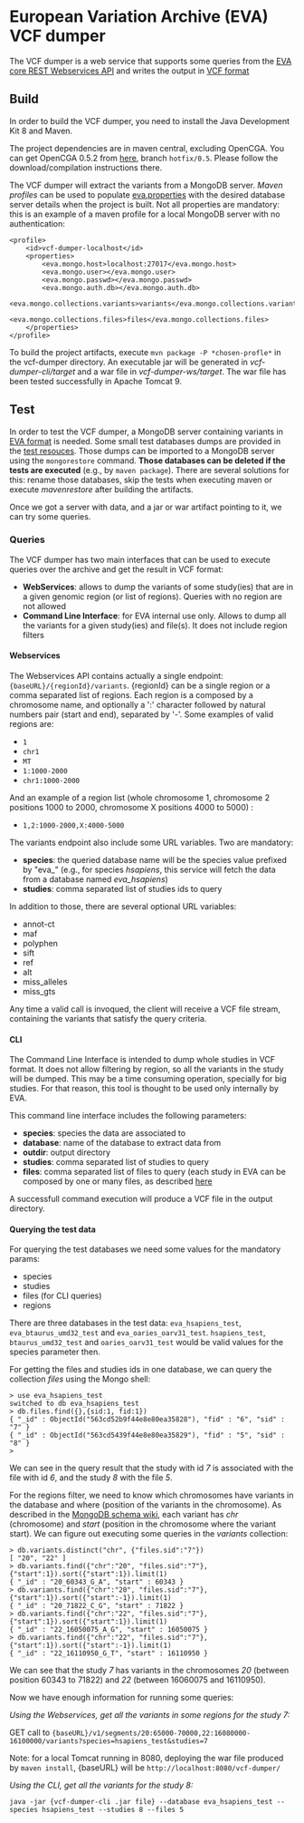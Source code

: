 # European Variation Archive (EVA) VCF dumper

The VCF dumper is a web service that supports some queries from the [EVA core REST Webservices API](https://github.com/EBIvariation/eva-ws/wiki#variants) and writes the output in [VCF format](https://samtools.github.io/hts-specs/VCFv4.3.pdf)

## Build
In order to build the VCF dumper, you need to install the Java Development Kit 8 and Maven.

The project dependencies are in maven central, excluding OpenCGA. You can get OpenCGA 0.5.2 from [here](https://github.com/opencb/opencga/tree/hotfix/0.5), branch `hotfix/0.5`. Please follow the download/compilation instructions there.

The VCF dumper will extract the variants from a MongoDB server. *Maven profiles* can be used to populate [eva.properties](vcf-dumper-lib/src/main/resources/eva.properties) with the desired database server details when the project is built. Not all properties are mandatory: this is an example of a maven profile for a local MongoDB server with no authentication:

```
<profile>
    <id>vcf-dumper-localhost</id>
    <properties>
        <eva.mongo.host>localhost:27017</eva.mongo.host>
        <eva.mongo.user></eva.mongo.user>
        <eva.mongo.passwd></eva.mongo.passwd>
        <eva.mongo.auth.db></eva.mongo.auth.db>
        <eva.mongo.collections.variants>variants</eva.mongo.collections.variants>
        <eva.mongo.collections.files>files</eva.mongo.collections.files>
    </properties>
</profile>
```

To build the project artifacts, execute `mvn package -P *chosen-profle*` in the vcf-dumper directory. An executable jar will be generated in *vcf-dumper-cli/target* and a war file in *vcf-dumper-ws/target*. The war file has been tested successfully in Apache Tomcat 9.

## Test
In order to test the VCF dumper, a MongoDB server containing variants in [EVA format](https://github.com/EBIvariation/eva-pipeline/wiki/MongoDB-schema) is needed. Some small test databases dumps are provided in the [test resouces](vcf-dumper-lib/src/test/resources/dump). Those dumps can be imported to a MongoDB server using the `mongorestore` command. **Those databases can be deleted if the tests are executed** (e.g., by `maven package`). There are several solutions for this: rename those databases, skip the tests when executing maven or execute *mavenrestore* after building the artifacts.

Once we got a server with data, and a jar or war artifact pointing to it, we can try some queries.

### Queries
The VCF dumper has two main interfaces that can be used to execute queries over the archive and get the result in VCF format:
* **WebServices**: allows to dump the variants of some study(ies) that are in a given genomic region (or list of regions). Queries with no region are not allowed
* **Command Line Interface**: for EVA internal use only. Allows to dump all the variants for a given study(ies) and file(s). It does not include region filters

#### Webservices
The Webservices API contains actually a single endpoint: `{baseURL}/{regionId}/variants`.
{regionId} can be a single region or a comma separated list of regions. Each region is a composed by a chromosome name, and optionally a ':' character followed by natural numbers pair (start and end), separated by '-'. Some examples of valid regions are:
* `1`
* `chr1`
* `MT`
* `1:1000-2000`
* `chr1:1000-2000`

And an example of a region list (whole chromosome 1, chromosome 2 positions 1000 to 2000, chromosome X positions 4000 to 5000) :
* `1,2:1000-2000,X:4000-5000`

The variants endpoint also include some URL variables. Two are mandatory:
* **species**: the queried database name will be the species value prefixed by "eva_" (e.g., for species *hsapiens*, this service will fetch the data from a database named *eva_hsapiens*)
* **studies**: comma separated list of studies ids to query

In addition to those, there are several optional URL variables:
* annot-ct
* maf
* polyphen
* sift
* ref
* alt
* miss_alleles
* miss_gts

Any time a valid call is invoqued, the client will receive a VCF file stream, containing the variants that satisfy the query criteria. 
#### CLI
The Command Line Interface is intended to dump whole studies in VCF format. It does not allow filtering by region, so all the variants in the study will be dumped. This may be a time consuming operation, specially for big studies. For that reason, this tool is thought to be used only internally by EVA.

This command line interface includes the following parameters:
* **species**: species the data are associated to
* **database**: name of the database to extract data from
* **outdir**: output directory
* **studies**: comma separated list of studies to query
* **files**: comma separated list of files to query (each study in EVA can be composed by one or many files, as described [here](https://github.com/EBIvariation/eva-pipeline/wiki/MongoDB-schema#files)

A successfull command execution will produce a VCF file in the output directory.

#### Querying the test data
For querying the test databases we need some values for the mandatory params:
* species
* studies
* files (for CLI queries)
* regions

There are three databases in the test data: `eva_hsapiens_test`, `eva_btaurus_umd32_test` and `eva_oaries_oarv31_test`. `hsapiens_test`,  `btaurus_umd32_test` and `oaries_oarv31_test` would be valid values for the species parameter then. 

For getting the files and studies ids in one database, we can query the collection *files* using the Mongo shell:
```
> use eva_hsapiens_test
switched to db eva_hsapiens_test
> db.files.find({},{sid:1, fid:1})
{ "_id" : ObjectId("563cd52b9f44e8e80ea35828"), "fid" : "6", "sid" : "7" }
{ "_id" : ObjectId("563cd5439f44e8e80ea35829"), "fid" : "5", "sid" : "8" }
>
```
We can see in the query result that the study with id *7* is associated with the file with id *6*, and the study *8* with the file *5*. 

For the regions filter, we need to know which chromosomes have variants in the database and where (position of the variants in the chromosome). As described in the [MongoDB schema wiki](https://github.com/EBIvariation/eva-pipeline/wiki/MongoDB-schema), each variant has *chr* (chromosome) and *start* (position in the chromosome where the variant start). We can figure out executing some queries in the *variants* collection:
```
> db.variants.distinct("chr", {"files.sid":"7"})
[ "20", "22" ]
> db.variants.find({"chr":"20", "files.sid":"7"},{"start":1}).sort({"start":1}).limit(1)
{ "_id" : "20_60343_G_A", "start" : 60343 }
> db.variants.find({"chr":"20", "files.sid":"7"},{"start":1}).sort({"start":-1}).limit(1)
{ "_id" : "20_71822_C_G", "start" : 71822 }
> db.variants.find({"chr":"22", "files.sid":"7"},{"start":1}).sort({"start":1}).limit(1)
{ "_id" : "22_16050075_A_G", "start" : 16050075 }
> db.variants.find({"chr":"22", "files.sid":"7"},{"start":1}).sort({"start":-1}).limit(1)
{ "_id" : "22_16110950_G_T", "start" : 16110950 }
```
We can see that the study *7* has variants in the chromosomes *20* (between position 60343 to 71822) and *22* (between 16060075 and 16110950). 

Now we have enough information for running some queries:

*Using the Webservices, get all the variants in some regions for the study 7:*

GET call to `{baseURL}/v1/segments/20:65000-70000,22:16080000-16100000/variants?species=hsapiens_test&studies=7`

Note: for a local Tomcat running in 8080, deploying the war file produced by `maven install`, {baseURL} will be `http://localhost:8080/vcf-dumper/`

*Using the CLI, get all the variants for the study 8:*

`java -jar {vcf-dumper-cli .jar file} --database eva_hsapiens_test --species hsapiens_test --studies 8 --files 5`
